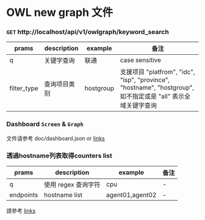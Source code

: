 # OWL new graph 文件

### `GET` http://localhost/api/v1/owlgraph/keyword_search

| prams | description | example | 备注 |  
| ----- | ----------- | ------- | --- |
| q | 关键字查询 | 联通 | case sensitive |
| filter_type | 查询项目类别  | hostgroup | 支援项目 "platfrom", "idc", "isp", "province", "hostname", "hostgroup", 如不指定或是 "all" 表示全域关键字查询 |

### Dashboard `Screen` & `Graph`
文件请参考 doc/dashboard.json or [links](https://htmlpreview.github.io/?https://github.com/Cepave/open-falcon-backend/modules/api/blob/owl_new_graph/doc/dahsboard.html)


### 透過hostname列表取得counters list
| prams | description | example | 备注 |  
| ----- | ----------- | ------- | --- |
| q | 使用 regex 查询字符  | cpu | - |
| endpoints | hostname list  | agent01,agent02 | - |
請參考 [links](https://masato25.github.io/owl_backend/#/endpointstr_counter)
